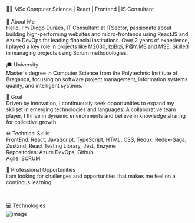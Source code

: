👨‍💻 MSc Computer Science | React | Frontend | IS Consultant<br>
<br>
🚀 About Me<br>
Hello, I'm Diogo Durães, IT Consultant at ITSector, passionate about building high-performing websites and micro-frontends using ReactJS and Azure DevOps for leading financial institutions. Over 2 years of experience, I played a key role in projects like M2030, IziBizi, P@Y.ME and MSE. Skilled in managing projects using Scrum methodologies.

🎓 University<br>
Master's degree in Computer Science from the Polytechnic Institute of Bragança, focusing on software project management, information systems quality, and intelligent systems.


🎯 Goal<br>
Driven by innovation, I continuously seek opportunities to expand my skillset in emerging technologies and languages. A collaborative team player, I thrive in dynamic environments and believe in knowledge sharing for collective growth.


⚙️ Technical Skills<br>
FrontEnd: React, JavaScript, TypeScript, HTML, CSS, Redux, Redux-Saga, Zustand, React Testing Library, Jest, Enzyme<br>
Repositories: Azure DevOps, Github<br>
Agile: SCRUM<br>


💼 Professional Opportunities<br>
I am looking for challenges and opportunities that makes me feel on a continous learning.

<a href="https://www.linkedin.com/in/diogo-duraes/"><img src="https://img.shields.io/badge/LinkedIn-0077B5?style=for-the-badge&logo=linkedin&logoColor=white"  alt=""/></a>
<a href="mailto:diogo.machado.duraes@gmail.com"><img src="https://img.shields.io/badge/gmail-%23D14836.svg?&style=for-the-badge&logo=gmail&logoColor=white"  alt=""/></a>

💻 Technologies<br>
![image](https://github.com/DiogoAndreMachadoDuraes/DiogoDuraes/assets/61517303/ddf43ceb-4c3c-4b85-ba9a-9968f8e686f5)

